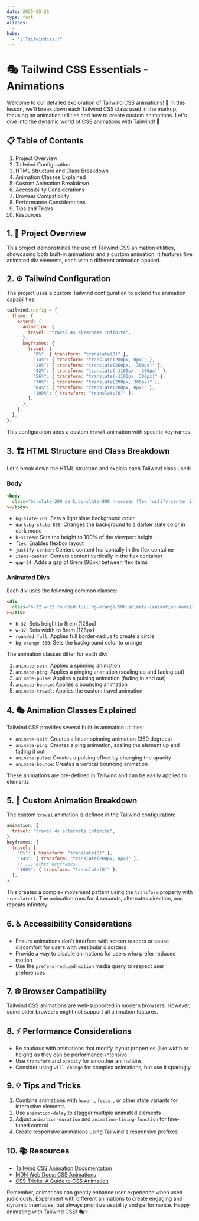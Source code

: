 ```yaml
---
date: 2025-05-26
type: fact
aliases:
  -
hubs:
  - "[[Tailwindcss]]"
---
```


# 🎭 Tailwind CSS Essentials - Animations

Welcome to our detailed exploration of Tailwind CSS animations! 🚀 In this lesson, we'll break down each Tailwind CSS class used in the markup, focusing on animation utilities and how to create custom animations. Let's dive into the dynamic world of CSS animations with Tailwind! 🌟

## 📋 Table of Contents

1. Project Overview
2. Tailwind Configuration
3. HTML Structure and Class Breakdown
4. Animation Classes Explained
5. Custom Animation Breakdown
6. Accessibility Considerations
7. Browser Compatibility
8. Performance Considerations
9. Tips and Tricks
10. Resources

## 1. 🌟 Project Overview

This project demonstrates the use of Tailwind CSS animation utilities, showcasing both built-in animations and a custom animation. It features five animated div elements, each with a different animation applied.

## 2. ⚙️ Tailwind Configuration

The project uses a custom Tailwind configuration to extend the animation capabilities:

```javascript
tailwind.config = {
  theme: {
    extend: {
      animation: {
        travel: "travel 4s alternate infinite",
      },
      keyframes: {
        travel: {
          "0%": { transform: "translate(0)" },
          "14%": { transform: "translate(200px, 0px)" },
          "28%": { transform: "translate(200px, -300px)" },
          "42%": { transform: "translate(-1100px, -300px)" },
          "56%": { transform: "translate(-1100px, 300px)" },
          "70%": { transform: "translate(200px, 300px)" },
          "84%": { transform: "translate(200px, 0px)" },
          "100%": { transform: "translate(0)" },
        },
      },
    },
  },
};
```

This configuration adds a custom `travel` animation with specific keyframes.

## 3. 🏗️ HTML Structure and Class Breakdown

Let's break down the HTML structure and explain each Tailwind class used:

### Body

```html
<body
  class="bg-slate-200 dark:bg-slate-800 h-screen flex justify-center items-center gap-24"
></body>
```

- `bg-slate-200`: Sets a light slate background color
- `dark:bg-slate-800`: Changes the background to a darker slate color in dark mode
- `h-screen`: Sets the height to 100% of the viewport height
- `flex`: Enables flexbox layout
- `justify-center`: Centers content horizontally in the flex container
- `items-center`: Centers content vertically in the flex container
- `gap-24`: Adds a gap of 6rem (96px) between flex items

### Animated Divs

Each div uses the following common classes:

```html
<div
  class="h-32 w-32 rounded-full bg-orange-500 animate-[animation-name]"
></div>
```

- `h-32`: Sets height to 8rem (128px)
- `w-32`: Sets width to 8rem (128px)
- `rounded-full`: Applies full border-radius to create a circle
- `bg-orange-500`: Sets the background color to orange

The animation classes differ for each div:

1. `animate-spin`: Applies a spinning animation
2. `animate-ping`: Applies a pinging animation (scaling up and fading out)
3. `animate-pulse`: Applies a pulsing animation (fading in and out)
4. `animate-bounce`: Applies a bouncing animation
5. `animate-travel`: Applies the custom travel animation

## 4. 🎭 Animation Classes Explained

Tailwind CSS provides several built-in animation utilities:

- `animate-spin`: Creates a linear spinning animation (360 degrees)
- `animate-ping`: Creates a ping animation, scaling the element up and fading it out
- `animate-pulse`: Creates a pulsing effect by changing the opacity
- `animate-bounce`: Creates a vertical bouncing animation

These animations are pre-defined in Tailwind and can be easily applied to elements.

## 5. 🎨 Custom Animation Breakdown

The custom `travel` animation is defined in the Tailwind configuration:

```javascript
animation: {
  travel: "travel 4s alternate infinite",
},
keyframes: {
  travel: {
    "0%": { transform: "translate(0)" },
    "14%": { transform: "translate(200px, 0px)" },
    // ... other keyframes
    "100%": { transform: "translate(0)" },
  },
},
```

This creates a complex movement pattern using the `transform` property with `translate()`. The animation runs for 4 seconds, alternates direction, and repeats infinitely.

## 6. ♿ Accessibility Considerations

- Ensure animations don't interfere with screen readers or cause discomfort for users with vestibular disorders
- Provide a way to disable animations for users who prefer reduced motion
- Use the `prefers-reduced-motion` media query to respect user preferences

## 7. 🌐 Browser Compatibility

Tailwind CSS animations are well-supported in modern browsers. However, some older browsers might not support all animation features.

## 8. ⚡ Performance Considerations

- Be cautious with animations that modify layout properties (like width or height) as they can be performance-intensive
- Use `transform` and `opacity` for smoother animations
- Consider using `will-change` for complex animations, but use it sparingly

## 9. 💡 Tips and Tricks

1. Combine animations with `hover:`, `focus:`, or other state variants for interactive elements
2. Use `animation-delay` to stagger multiple animated elements
3. Adjust `animation-duration` and `animation-timing-function` for fine-tuned control
4. Create responsive animations using Tailwind's responsive prefixes

## 10. 📚 Resources

- [Tailwind CSS Animation Documentation](https://tailwindcss.com/docs/animation)
- [MDN Web Docs: CSS Animations](https://developer.mozilla.org/en-US/docs/Web/CSS/CSS_Animations/Using_CSS_animations)
- [CSS Tricks: A Guide to CSS Animation](https://css-tricks.com/almanac/properties/a/animation/)

Remember, animations can greatly enhance user experience when used judiciously. Experiment with different animations to create engaging and dynamic interfaces, but always prioritize usability and performance. Happy animating with Tailwind CSS! 🎭✨

